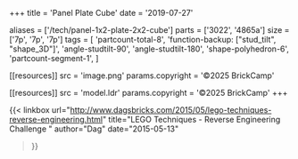+++
title = 'Panel Plate Cube'
date  = '2019-07-27'

aliases = ['/tech/panel-1x2-plate-2x2-cube']
parts = ['3022', '4865a']
size  = ['7p', '7p', '7p']
tags  = [
  'partcount-total-8',
  'function-backup: ["stud_tilt", "shape_3D"]',
  'angle-studtilt-90',
  'angle-studtilt-180',
  'shape-polyhedron-6',
  'partcount-segment-1',
]

[[resources]]
src              = 'image.png'
params.copyright = '©2025 BrickCamp'

[[resources]]
src              = 'model.ldr'
params.copyright = '©2025 BrickCamp'
+++

{{< linkbox
    url="http://www.dagsbricks.com/2015/05/lego-techniques-reverse-engineering.html"
    title="LEGO Techniques - Reverse Engineering Challenge "
    author="Dag"
    date="2015-05-13"
>}}
